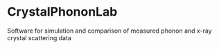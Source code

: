 # CrystalPhononLab
Software for simulation and comparison of measured phonon and x-ray crystal scattering data
